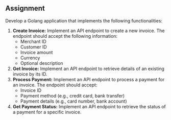 ## **Assignment**

Develop a Golang application that implements the following functionalities:

1. **Create Invoice:** Implement an API endpoint to create a new invoice. The endpoint should accept the following information:
    - Merchant ID
    - Customer ID
    - Invoice amount
    - Currency
    - Optional description
2. **Get Invoice:** Implement an API endpoint to retrieve details of an existing invoice by its ID.
3. **Process Payment:** Implement an API endpoint to process a payment for an invoice. The endpoint should accept:
    - Invoice ID
    - Payment method (e.g., credit card, bank transfer)
    - Payment details (e.g., card number, bank account)
4. **Get Payment Status:** Implement an API endpoint to retrieve the status of a payment for a specific invoice.
